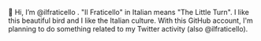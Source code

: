 👋 Hi, I’m @ilfraticello .
"Il Fraticello" in Italian means "The Little Turn". I like this beautiful bird and I like the Italian culture.
With this GitHub account, I'm planning to do something related to my Twitter activity (also @ilfraticello).
